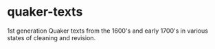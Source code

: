 # quaker-texts
1st generation Quaker texts from the 1600's and early 1700's in various states of cleaning and revision.
